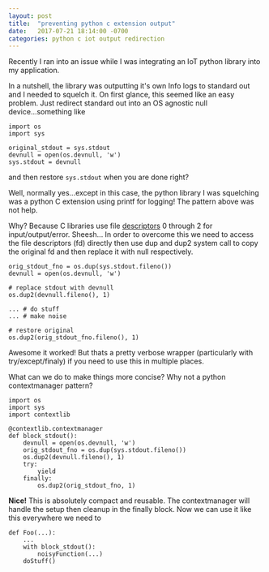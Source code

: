 ```yaml
---
layout: post
title:  "preventing python c extension output"
date:   2017-07-21 18:14:00 -0700
categories: python c iot output redirection
---
```


Recently I ran into an issue while I was integrating an IoT python library into my application.

In a nutshell, the library was outputting it's own Info logs to standard out and I needed to squelch it. On first glance, this seemed like an easy problem. Just redirect standard out into an OS agnostic null device...something like

```
import os
import sys

original_stdout = sys.stdout
devnull = open(os.devnull, 'w')
sys.stdout = devnull
```

and then restore `sys.stdout` when you are done right?  

Well, normally yes...except in this case, the python library I was squelching was a python C extension using printf for logging! The pattern above was not help.

Why? Because C libraries use file [descriptors](https://en.wikipedia.org/wiki/File_descriptor) 0 through 2 for input/output/error. Sheesh...
In order to overcome this we need to access the file descriptors (fd) directly then use dup and dup2 system call to copy the original fd and then replace it with null respectively. 

```
orig_stdout_fno = os.dup(sys.stdout.fileno())
devnull = open(os.devnull, 'w')

# replace stdout with devnull
os.dup2(devnull.fileno(), 1)

... # do stuff
... # make noise

# restore original
os.dup2(orig_stdout_fno.fileno(), 1)

```

Awesome it worked! But thats a pretty verbose wrapper (particularly with try/except/finaly) if you need to use this in multiple places.

What can we do to make things more concise? Why not a python contextmanager pattern?


```
import os
import sys
import contextlib

@contextlib.contextmanager
def block_stdout():
    devnull = open(os.devnull, 'w')
    orig_stdout_fno = os.dup(sys.stdout.fileno())
    os.dup2(devnull.fileno(), 1)
    try:
        yield
    finally:
        os.dup2(orig_stdout_fno, 1)
```

**Nice!** This is absolutely compact and reusable. The contextmanager will handle the setup then cleanup in the finally block. Now we can use it like this everywhere we need to

```
def Foo(...):
    ...
    with block_stdout():
        noisyFunction(...)
    doStuff()
```
